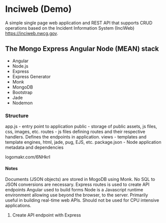 # Inciweb (Demo)

A simple single page web application and REST API that supports CRUD operations
based on the Incident Information System (InciWeb) https://inciweb.nwcg.gov.

## The Mongo Express Angular Node (MEAN) stack

* Angular
* Node.js
* Express
* Express Generator
* Monk
* MongoDB
* Bootstrap
* Jade
* Nodemon

### Structure

app.js - entry point to application
public - storage of public assets, js files, css, images, etc.
routes - js files defining routes and their respective handlers. Defines the endpoints in application.
views - templates and template engines, html, jade, pug, EJS, etc.
package.json - Node application metadata and dependencies


logomakr.com/6NHkrI


#### Notes

Documents (JSON objects) are stored in MogoDB using Monk. No SQL to JSON conversions are necessary.
Express routes is used to create API endpoints
Angular used to build forms
Node is a Javascript runtime environment allowing use beyond the browser, to the server. Primarily useful in building real-time web APIs. Should not be used for CPU intensive applications.

1. Create API endpoint with Express